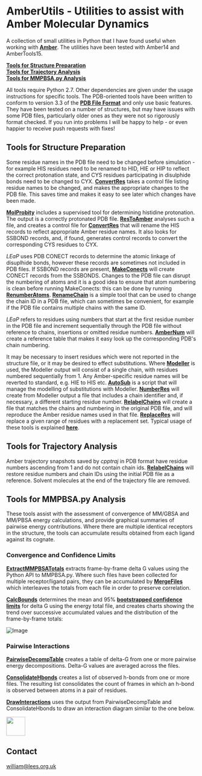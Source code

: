 # AmberUtils - Utilities to assist with Amber Molecular Dynamics
A collection of small utilities in Python that I have found useful when working with [**Amber**](http://ambermd.org). The utilities have been tested with Amber14 and AmberTools15. 

[**Tools for Structure Preparation**](#tools-for-structure-preparation)<br>
[**Tools for Trajectory Analysis**](#tools-for-trajectory-analysis)<br>
[**Tools for MMPBSA.py Analysis**](#tools-for-mmpbsa.py-analysis)<br>

All tools require Python 2.7. Other dependencies are given under the usage instructions for specific tools. The PDB-oriented tools have been written to conform to version 3.3 of the [**PDB File Format**](http://www.wwpdb.org/documentation/file-format) and only use basic features. They have been tested on a number of structures, but may have issues with some PDB files, particularly older ones as they were not so rigorously format checked. If you run into problems I will be happy to help - or even happier to receive push requests with fixes! 

## Tools for Structure Preparation

Some residue names in the PDB file need to be changed before simulation - for example HIS residues need to be renamed to HID, HIE or HIP to reflect the correct protonation state, and CYS residues participating in disulphide bonds need to be changed to CYX. [**ConvertRes**](docs/Preptools.md/#convertres) takes a control file listing residue names to be changed, and makes the appropriate changes to the PDB file. This saves time and makes it easy to see later which changes have been made.

[**MolProbity**](http://molprobity.biochem.duke.edu/) includes a supervised tool for determining histidine protonation. The output is a correctly protonated PDB file. [**ResToAmber**](docs/Preptools.md/#restoamber) analyses such a file, and creates a control file for [**ConvertRes**](docs/Preptools.md/#convertres) that will rename the HIS records to reflect appropriate Amber residue names. It also looks for SSBOND records, and, if found, generates control records to convert the corresponding CYS residues to CYX.

*LEaP* uses PDB CONECT records to determine the atomic linkage of disuplhide bonds, however these records are sometimes not included in PDB files. If SSBOND records are present, [**MakeConects**](docs/Preptools.md/#makeconects) will create CONECT records from the SSBONDS. Changes to the PDB file can disrupt the numbering of atoms and it is a good idea to ensure that atom numbering is clean before running MakeConects: this can be done by running [**RenumberAtoms**](docs/Preptools.md/#renumberatoms). [**RenameChain**](docs/Preptools.md/#renamechain) is a simple tool that can be used to change the chain ID in a PDB file, which can sometimes be convenient, for example if the PDB file contains multiple chains with the same ID.

*LEaP* refers to residues using numbers that start at the first residue number in the PDB file and increment sequentially through the PDB file without reference to chains, insertions or omitted residue numbers. [**AmberNum**](docs/Preptools.md/#ambernum) will create a reference table that makes it easy look up the corresponding PDB's chain numbering.

It may be necessary to insert residues which were not reported in the structure file, or it may be desired to effect substitutions. Where [**Modeller**](https://salilab.org/modeller/) is used, the Modeller output will consist of a single chain, with residues numbered sequentially from 1. Any Amber-specific residue names will be reverted to standard, e.g. HIE to HIS etc. [**AutoSub**](docs/Preptools.md/#autosub) is a script that will manage the modelling of substitutions with Modeller. [**NumberRes**](docs/Preptools.md/#numberres) will create from Modeller output a file that includes a chain identifier and, if necessary, a different starting residue number. [**RelabelChains**](docs/Preptools.md/#relabelchains) will create a file that matches the chains and numbering in the original PDB file, and will reproduce the Amber residue names used in that file. [**ReplaceRes**](docs/Preptools.md/#replaceres) will replace a given range of residues with a replacement set. Typical usage of these tools is explained [**here**](docs/Substitutions.md).

## Tools for Trajectory Analysis

Amber trajectory snapshots saved by *cpptraj* in PDB format have residue numbers ascending from 1 and do not contain chain ids. [**RelabelChains**](docs/Preptools.md/#relabelchains) will restore residue numbers and chain IDs using the initial PDB file as a reference. Solvent molecules at the end of the trajectory file are removed. 

## Tools for MMPBSA.py Analysis

These tools assist with the assessment of convergence of MM/GBSA and MM/PBSA energy calculations, and provide graphical summaries of pairwise energy contributions. Where there are multiple identical receptors in the structure, the tools can accumulate results obtained from each ligand against its cognate.

### Convergence and Confidence Limits

[**ExtractMMPBSATotals**](docs/MMPBSATools.md/#extractmmpbsatotals) extracts frame-by-frame delta G values using the Python API to MMPBSA.py. Where such files have been collected for multiple receptor/ligand pairs, they can be accumulated by [**MergeFiles**](docs/MMPBSATools.md/#mergefiles) which interleaves the totals from each file in order to preserve correlation.

[**CalcBounds**](docs/MMPBSATools.md/#calcbounds) determines the mean and 95% [**bootstrapped confidence limits**](https://github.com/cgevans/scikits-bootstrap) for delta G using the energy total file, and creates charts showing the trend over successive accumulated values and the distribution of the frame-by-frame totals:

![Image](https://rawgit.com/williamdlees/AmberUtils/master/docs/bounds.png)

### Pairwise Interactions

[**PairwiseDecompTable**](docs/MMPBSATools.md/#pairwisedecomptable) creates a table of delta-G from one or more pairwise energy decompositions. Delta-G values are averaged across the files.

[**ConsolidateHbonds**](docs/MMPBSATools.md/#consolidatehbonds) creates a list of observed h-bonds from one or more files. The resulting list consolidates the count of frames in which an h-bond is observed between atoms in a pair of residues.

[**DrawInteractions**](docs/MMPBSATools.md/#drawinteractions) uses the output from PairwiseDecompTable and ConsolidateHbonds to draw an interaction diagram similar to the one below.

<image src="https://rawgit.com/williamdlees/AmberUtils/master/docs/CR6261_WT_interactions.png" style="width: 50px;"/>


## Contact

william@lees.org.uk
